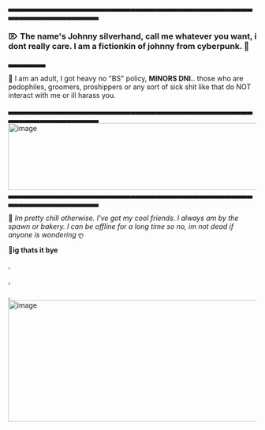 ▃▃▃▃▃▃▃▃▃▃▃▃▃▃▃▃▃▃▃▃▃▃▃▃▃▃▃▃▃▃▃▃▃▃▃▃▃▃▃▃▃▃▃▃▃▃▃▃▃▃▃▃▃▃▃▃▃▃▃▃▃▃▃
 ### ⌦ The name's Johnny silverhand, call me whatever you want, i dont really care. I am a fictionkin of johnny from cyberpunk. 🎸
 
▃▃▃▃▃▃▃

🎸 
I am an adult, I got heavy no "BS" policy, **MINORS DNI.**. those who are pedophiles, groomers, proshippers or any sort of sick shit like that do NOT interact with me or ill harass you.

▃▃▃▃▃▃▃▃▃▃▃▃▃▃▃▃▃▃▃▃▃▃▃▃▃▃▃▃▃▃▃▃▃▃▃▃▃▃▃▃▃▃▃▃▃▃▃▃▃▃▃▃▃▃▃▃▃▃▃▃▃▃▃
<img width="735" height="136" alt="image" src="https://github.com/user-attachments/assets/1b291342-8fea-4d7f-a5ce-e178aee6c33c" />
▃▃▃▃▃▃▃▃▃▃▃▃▃▃▃▃▃▃▃▃▃▃▃▃▃▃▃▃▃▃▃▃▃▃▃▃▃▃▃▃▃▃▃▃▃▃▃▃▃▃▃▃▃▃▃▃▃▃▃▃▃▃▃

🎸 *Im pretty chill otherwise. I've got my cool friends. I always am by the spawn or bakery. I can be offline for a long time so no, im not dead if anyone is wondering* ღ




🎸**ig thats it bye**

,

,

,
<img width="1165" height="247" alt="image" src="https://github.com/user-attachments/assets/54439d80-9e74-466b-9440-7773704da689" />



